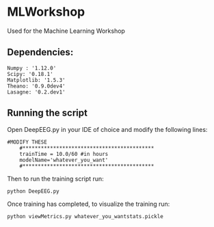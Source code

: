 # MLWorkshop
Used for the Machine Learning Workshop

## Dependencies:
```
Numpy : '1.12.0'
Scipy: '0.18.1'
Matplotlib: '1.5.3'
Theano: '0.9.0dev4'
Lasagne: '0.2.dev1'
```
## Running the script
Open DeepEEG.py in your IDE of choice and modify the following lines:
```
#MODIFY THESE
	#*******************************************
	trainTime = 10.0/60 #in hours
	modelName='whatever_you_want'
	#*******************************************
```

Then to run the training script run:
```
python DeepEEG.py
```

Once training has completed, to visualize the training run:
```
python viewMetrics.py whatever_you_wantstats.pickle
```
